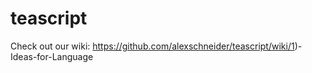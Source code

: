 teascript
=========
Check out our wiki: https://github.com/alexschneider/teascript/wiki/1)-Ideas-for-Language
